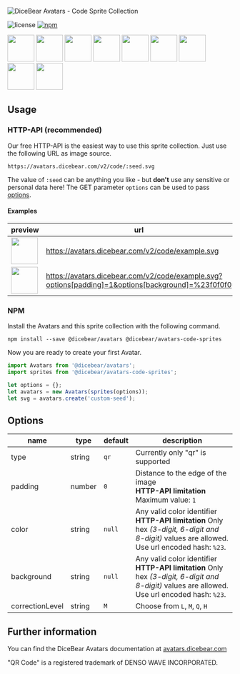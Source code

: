 ![DiceBear Avatars - Code Sprite Collection](https://raw.githubusercontent.com/DiceBear/avatars/master/packages/avatars-code-sprites/banner.svg?sanitize=true)

![license](https://img.shields.io/npm/l/@dicebear/avatars-code-sprites.svg?style=flat-square)
[![npm](https://img.shields.io/npm/v/@dicebear/avatars-code-sprites.svg?style=flat-square)](https://www.npmjs.com/package/@dicebear/avatars-code-sprites)

<p>
    <img src="https://avatars.dicebear.com/v2/code/1.svg" width="60" />
    <img src="https://avatars.dicebear.com/v2/code/2.svg" width="60" />
    <img src="https://avatars.dicebear.com/v2/code/3.svg" width="60" />
    <img src="https://avatars.dicebear.com/v2/code/4.svg" width="60" />
    <img src="https://avatars.dicebear.com/v2/code/5.svg" width="60" />
    <img src="https://avatars.dicebear.com/v2/code/6.svg" width="60" />
    <img src="https://avatars.dicebear.com/v2/code/7.svg" width="60" />
    <img src="https://avatars.dicebear.com/v2/code/8.svg" width="60" />
    <img src="https://avatars.dicebear.com/v2/code/9.svg" width="60" />
</p>

## Usage

### HTTP-API (recommended)

Our free HTTP-API is the easiest way to use this sprite collection. Just use the following URL as image source.

    https://avatars.dicebear.com/v2/code/:seed.svg

The value of `:seed` can be anything you like - but **don't** use any sensitive or personal data here! The GET parameter
`options` can be used to pass [options](#options).

#### Examples

| preview                                                                                                                    | url                                                                                               |
| -------------------------------------------------------------------------------------------------------------------------- | ------------------------------------------------------------------------------------------------- |
| <img src="https://avatars.dicebear.com/v2/code/example.svg" width="60" />                                                  | https://avatars.dicebear.com/v2/code/example.svg                                                  |
| <img src="https://avatars.dicebear.com/v2/code/example.svg?options[padding]=1&options[background]=%23f0f0f0" width="60" /> | https://avatars.dicebear.com/v2/code/example.svg?options[padding]=1&options[background]=%23f0f0f0 |

### NPM

Install the Avatars and this sprite collection with the following command.

    npm install --save @dicebear/avatars @dicebear/avatars-code-sprites

Now you are ready to create your first Avatar.

```js
import Avatars from '@dicebear/avatars';
import sprites from '@dicebear/avatars-code-sprites';

let options = {};
let avatars = new Avatars(sprites(options));
let svg = avatars.create('custom-seed');
```

## Options

| name            | type   | default | description                                                                                                                                       |
| --------------- | ------ | ------- | ------------------------------------------------------------------------------------------------------------------------------------------------- |
| type            | string | `qr`    | Currently only "qr" is supported                                                                                                                  |
| padding         | number | `0`     | Distance to the edge of the image<br> **HTTP-API limitation** Maximum value: `1`                                                                  |
| color           | string | `null`  | Any valid color identifier<br> **HTTP-API limitation** Only hex _(3-digit, 6-digit and 8-digit)_ values are allowed. Use url encoded hash: `%23`. |
| background      | string | `null`  | Any valid color identifier<br> **HTTP-API limitation** Only hex _(3-digit, 6-digit and 8-digit)_ values are allowed. Use url encoded hash: `%23`. |
| correctionLevel | string | `M`     | Choose from `L`, `M`, `Q`, `H`                                                                                                                    |

## Further information

You can find the DiceBear Avatars documentation at [avatars.dicebear.com](https://avatars.dicebear.com)

"QR Code" is a registered trademark of DENSO WAVE INCORPORATED.
